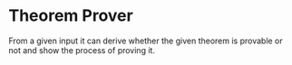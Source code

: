 # Theorem Prover

From a given input it can derive whether the given theorem is provable or not and show the process of proving it.